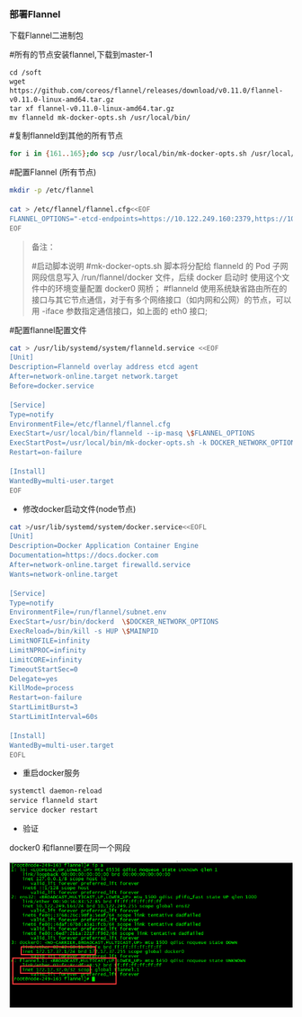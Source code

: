 ### 部署Flannel

下载Flannel二进制包

#所有的节点安装flannel,下载到master-1

```
cd /soft
wget https://github.com/coreos/flannel/releases/download/v0.11.0/flannel-v0.11.0-linux-amd64.tar.gz
tar xf flannel-v0.11.0-linux-amd64.tar.gz 
mv flanneld mk-docker-opts.sh /usr/local/bin/
```

#复制flanneld到其他的所有节点

```sh
for i in {161..165};do scp /usr/local/bin/mk-docker-opts.sh /usr/local/bin/flanneld 10.122.249.$i:/usr/local/bin/;done
```

#配置Flannel (所有节点)

```sh
mkdir -p /etc/flannel

cat > /etc/flannel/flannel.cfg<<EOF
FLANNEL_OPTIONS="-etcd-endpoints=https://10.122.249.160:2379,https://10.122.249.161:2379,https://10.122.249.162:2379 -etcd-cafile=/etc/etcd/ssl/ca.pem -etcd-certfile=/etc/etcd/ssl/server.pem  -etcd-keyfile=/etc/etcd/ssl/server-key.pem"
EOF

```

> 备注： 
>
> #启动脚本说明
> #mk-docker-opts.sh 脚本将分配给 flanneld 的 Pod 子网网段信息写入 /run/flannel/docker 文件，后续 docker 启动时 使用这个文件中的环境变量配置 docker0 网桥；
> #flanneld 使用系统缺省路由所在的接口与其它节点通信，对于有多个网络接口（如内网和公网）的节点，可以用 -iface 参数指定通信接口，如上面的 eth0 接口;

#配置flannel配置文件

```sh
cat > /usr/lib/systemd/system/flanneld.service <<EOF
[Unit]
Description=Flanneld overlay address etcd agent
After=network-online.target network.target
Before=docker.service

[Service]
Type=notify
EnvironmentFile=/etc/flannel/flannel.cfg
ExecStart=/usr/local/bin/flanneld --ip-masq \$FLANNEL_OPTIONS
ExecStartPost=/usr/local/bin/mk-docker-opts.sh -k DOCKER_NETWORK_OPTIONS -d /run/flannel/subnet.env
Restart=on-failure

[Install]
WantedBy=multi-user.target
EOF
```



- 修改docker启动文件(node节点)

```sh
cat >/usr/lib/systemd/system/docker.service<<EOFL
[Unit]
Description=Docker Application Container Engine
Documentation=https://docs.docker.com
After=network-online.target firewalld.service
Wants=network-online.target

[Service]
Type=notify
EnvironmentFile=/run/flannel/subnet.env
ExecStart=/usr/bin/dockerd  \$DOCKER_NETWORK_OPTIONS
ExecReload=/bin/kill -s HUP \$MAINPID
LimitNOFILE=infinity
LimitNPROC=infinity
LimitCORE=infinity
TimeoutStartSec=0
Delegate=yes
KillMode=process
Restart=on-failure
StartLimitBurst=3
StartLimitInterval=60s

[Install]
WantedBy=multi-user.target
EOFL

```

- 重启docker服务

```sh
systemctl daemon-reload
service flanneld start
service docker restart
```

- 验证

docker0 和flannel要在同一个网段

![image-20210114140358162](..\img\image-20210114140358162.png)